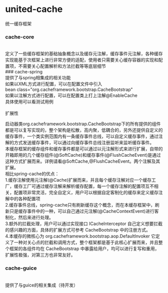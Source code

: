 # united-cache
统一缓存框架 </br>
### cache-core 
</br>
定义了一些缓存框架的基础抽象概念以及缓存元注解，缓存事件元注解，各种缓存实现能基于次框架上进行非常方便的适配，使用者只需要关心缓存容器的实现和配置项，不需要关心配置解析和方法拦截等等底层细节</br>
### cache-spring
</br>
提供了与spring相集成的相关功能</br>
如果以XML方式进行配置，可以在配置文件中引入</br>
bean class="org.cacheframework.bootstrap.CacheBootstrap" </br>
如果以注解方式进行配置，可以在配置类上打上注解@EnableCache<br>
具体使用可以看测试用例</br><br>
扩展性

启动器类org.cacheframework.bootstrap.CacheBootstrap下的所有提供的组件都是可以复写实现的，整个架构是松散，高内聚，低耦合的，另外还提供自定义的缓存事件，一个类实例范围内有一条缓存事件总线，可以自定义缓存事件，通过注解的方式发送缓存事件，可以通过向缓存事件总线注册监听来监听缓存事件。<br>
本缓存框架的缓存组件和缓存事件都是可以通过以元注解形式来进行扩展，自带的开箱即用的几个缓存组件(@SoftCache)和缓存事件(@FlushCacheEvent)是通过这种方式扩展而来。详例请看@SoftCache,@FlushCacheEvent。两个注解及其扩展。<br>
相比spring-cache的优点：<br>
1.缓存注解使用元注解(@Cache)扩展而来，并且每个缓存注解对应一个缓存工厂，缓存工厂可通过缓存注解来解析缓存配置，每一个缓存注解的配置项互不相关，配置项非常灵活，完全自定义，用户可以根据自定客制化的缓存来定义缓存注解中的各种配置项<br>
2.缓存事件总线，spring-cache只有刷新缓存这个概念，而在本缓存框架中，刷新只是缓存事件中的一种，可以自己通过元注解(@CacheContextEvent)进行客制化，然后来进行处理。<br>
3.额外的拦截处理，用户可以通过实现接口 ICacheInterceptor 自己定义想要拦截的感兴趣的方面，具体的扩展方式可参考 CacheBootstrap 中的注册方式。<br>
4.本缓存的微核心为 org.cacheframework.bootstrap.aop.DefaultInvoker 它定义了一种对关心点的拦截和调用方式，整个框架都是基于此核心扩展而来，并且整个框架的各组件均在 CacheBootstrap 中暴露给用户，均可以进行复写和重用，扩展性极强，对第三方也非常友好。
### cache-guice
</br>
提供了与guice的相关集成（待开发）</br>
